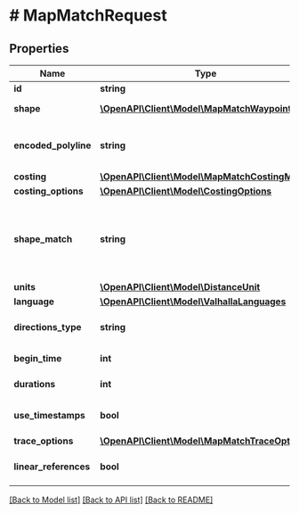 # # MapMatchRequest

## Properties

Name | Type | Description | Notes
------------ | ------------- | ------------- | -------------
**id** | **string** | An identifier to disambiguate requests (echoed by the server). | [optional]
**shape** | [**\OpenAPI\Client\Model\MapMatchWaypoint[]**](MapMatchWaypoint.md) | REQUIRED if &#x60;encoded_polyline&#x60; is not present. Note that &#x60;break&#x60; type locations are only supported when &#x60;shape_match&#x60; is set to &#x60;map_match&#x60;. | [optional]
**encoded_polyline** | **string** | REQUIRED if &#x60;shape&#x60; is not present. An encoded polyline (https://developers.google.com/maps/documentation/utilities/polylinealgorithm). Note that the polyline must be encoded with 6 digits of precision rather than the usual 5. | [optional]
**costing** | [**\OpenAPI\Client\Model\MapMatchCostingModel**](MapMatchCostingModel.md) |  |
**costing_options** | [**\OpenAPI\Client\Model\CostingOptions**](CostingOptions.md) |  | [optional]
**shape_match** | **string** | Three snapping modes provide some control over how the map matching occurs. &#x60;edge_walk&#x60; is fast, but requires extremely precise data that matches the route graph almost perfectly. &#x60;map_snap&#x60; can handle significantly noisier data, but is very expensive. &#x60;walk_or_snap&#x60;, the default, tries to use edge walking first and falls back to map matching if edge walking fails. In general, you should not need to change this parameter unless you want to trace a multi-leg route with multiple &#x60;break&#x60; locations in the &#x60;shape&#x60;. | [optional]
**units** | [**\OpenAPI\Client\Model\DistanceUnit**](DistanceUnit.md) |  | [optional]
**language** | [**\OpenAPI\Client\Model\ValhallaLanguages**](ValhallaLanguages.md) |  | [optional]
**directions_type** | **string** | The level of directional narrative to include. Locations and times will always be returned, but narrative generation verbosity can be controlled with this parameter. | [optional] [default to 'instructions']
**begin_time** | **int** | The timestamp at the start of the trace. Combined with &#x60;durations&#x60;, this provides a way to include timing information for an &#x60;encoded_polyline&#x60; trace. | [optional]
**durations** | **int** | A list of durations (in seconds) between each successive pair of points in a polyline. | [optional]
**use_timestamps** | **bool** | If true, the input timestamps or durations should be used when computing elapsed time for each edge along the matched path rather than the routing algorithm estimates. | [optional] [default to false]
**trace_options** | [**\OpenAPI\Client\Model\MapMatchTraceOptions**](MapMatchTraceOptions.md) |  | [optional]
**linear_references** | **bool** | If true, the response will include a &#x60;linear_references&#x60; value that contains an array of base64-encoded [OpenLR location references](https://www.openlr-association.com/fileadmin/user_upload/openlr-whitepaper_v1.5.pdf), one for each graph edge of the road network matched by the trace. | [optional] [default to false]

[[Back to Model list]](../../README.md#models) [[Back to API list]](../../README.md#endpoints) [[Back to README]](../../README.md)
